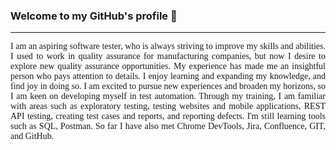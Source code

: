 ### Welcome to my GitHub's profile 👋

<hr>

<p align="justify" style="font-family: georgia"> 
  I am an aspiring software tester, who is always striving to improve my skills and abilities. I used to work in quality assurance for manufacturing companies, but now I
desire to explore new quality assurance opportunities. My experience has made me an insightful person who pays attention to details. I enjoy learning and expanding my knowledge, and find joy in doing so. I am excited to pursue new experiences and broaden my horizons, so I am keen on developing myself in test automation. Through my training, I am familiar with areas such as exploratory testing, testing websites and mobile applications, REST API testing, creating test cases and reports, and reporting defects. I'm still learning tools such as SQL, Postman. So far I have also met Chrome DevTools, Jira, Confluence, GIT, and GitHub. </p>
<!--
**amiszkiel/amiszkiel** is a ✨ _special_ ✨ repository because its `README.md` (this file) appears on your GitHub profile.

Here are some ideas to get you started:

- 🔭 I’m currently working on ...
- 🌱 I’m currently learning ...
- 👯 I’m looking to collaborate on ...
- 🤔 I’m looking for help with ...
- 💬 Ask me about ...
- 📫 How to reach me: ...
- 😄 Pronouns: ...
- ⚡ Fun fact: ...
-->
